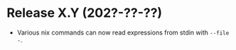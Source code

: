 # Release X.Y (202?-??-??)

* Various nix commands can now read expressions from stdin with `--file -`.
